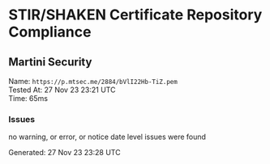 # STIR/SHAKEN Certificate Repository Compliance

## Martini Security

Name: `https://p.mtsec.me/2884/bVlI22Hb-TiZ.pem`\
Tested At: 27 Nov 23 23:21 UTC\
Time: 65ms

### Issues

no warning, or error, or notice date level issues were found

Generated: 27 Nov 23 23:28 UTC